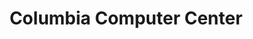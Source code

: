 ---
title: "Columbia Computer Center"
url: /cagayan-de-oro/columbia-computer-center/
shop: computer
---